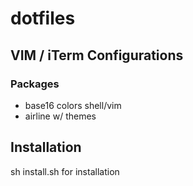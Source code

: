 # dotfiles

## VIM / iTerm Configurations
### Packages
* base16 colors shell/vim
* airline w/ themes

## Installation
sh install.sh for installation
